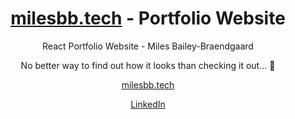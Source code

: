 <h1 align="center"><a href="https://milesbb.tech">milesbb.tech</a> - Portfolio Website</h1>

<p align="center">React Portfolio Website - Miles Bailey-Braendgaard</p>

<p align="center">No better way to find out how it looks than checking it out... 👀</p>

<p align="center"><a href="https://milesbb.tech">milesbb.tech</a></p>

<p align="center"><a href="https://www.linkedin.com/in/milesbaileybraendgaard/">LinkedIn</a></p>
